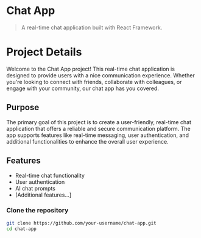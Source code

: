 # Chat App

> A real-time chat application built with React Framework.

# Project Details

Welcome to the Chat App project! This real-time chat application is designed to provide users with a nice communication experience. Whether you're looking to connect with friends, collaborate with colleagues, or engage with your community, our chat app has you covered.

## Purpose

The primary goal of this project is to create a user-friendly, real-time chat application that offers a reliable and secure communication platform. The app supports features like real-time messaging, user authentication, and additional functionalities to enhance the overall user experience.

## Features

- Real-time chat functionality
- User authentication
- AI chat prompts
- [Additional features...]

### Clone the repository

```bash
git clone https://github.com/your-username/chat-app.git
cd chat-app
